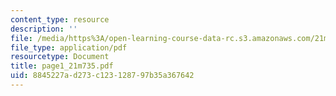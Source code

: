 ```yaml
---
content_type: resource
description: ''
file: /media/https%3A/open-learning-course-data-rc.s3.amazonaws.com/21m-735-technical-design-scenery-mechanisms-and-special-effects-spring-2004/8845227ad273c123128797b35a367642_page1_21m735.pdf
file_type: application/pdf
resourcetype: Document
title: page1_21m735.pdf
uid: 8845227a-d273-c123-1287-97b35a367642
---
```

